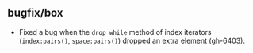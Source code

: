 ## bugfix/box

* Fixed a bug when the `drop_while` method of index iterators (`index:pairs()`,
  `space:pairs()`) dropped an extra element (gh-6403).
